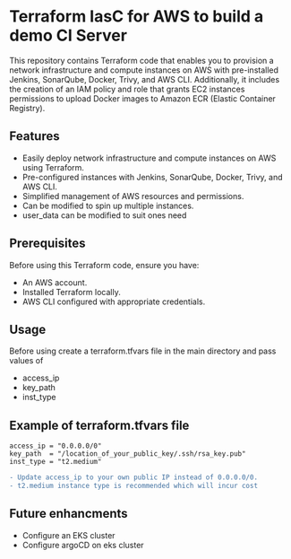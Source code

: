 
# Terraform IasC for AWS to build a demo CI Server

This repository contains Terraform code that enables you to provision a network infrastructure and compute instances on AWS with pre-installed Jenkins, SonarQube, Docker, Trivy, and AWS CLI. Additionally, it includes the creation of an IAM policy and role that grants EC2 instances permissions to upload Docker images to Amazon ECR (Elastic Container Registry).

## Features
- Easily deploy network infrastructure and compute instances on AWS using Terraform.
- Pre-configured instances with Jenkins, SonarQube, Docker, Trivy, and AWS CLI.
- Simplified management of AWS resources and permissions.
- Can be modified to spin up multiple instances.
- user_data can be modified to suit ones need

## Prerequisites
Before using this Terraform code, ensure you have:

- An AWS account.
- Installed Terraform locally.
- AWS CLI configured with appropriate credentials.

## Usage
Before using create a terraform.tfvars file in the main directory and pass values of 

- access_ip
- key_path
- inst_type

## Example of terraform.tfvars file

```HCL
access_ip = "0.0.0.0/0"
key_path  = "/location_of_your_public_key/.ssh/rsa_key.pub"
inst_type = "t2.medium"
```

```diff
- Update access_ip to your own public IP instead of 0.0.0.0/0.
- t2.medium instance type is recommended which will incur cost
```

## Future enhancments

- Configure an EKS cluster
- Configure argoCD on eks cluster